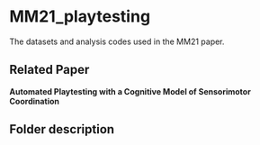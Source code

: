 # MM21_playtesting
The datasets and analysis codes used in the MM21 paper. 

## Related Paper

__Automated Playtesting with a Cognitive Model of Sensorimotor Coordination__


## Folder description



